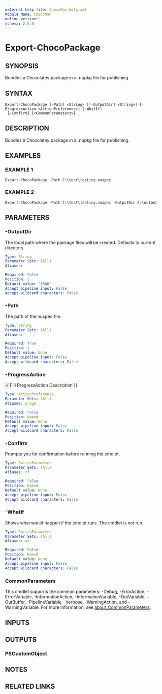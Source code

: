 ```yaml
---
external help file: ChocoMan-help.xml
Module Name: ChocoMan
online version:
schema: 2.0.0
---
```


# Export-ChocoPackage

## SYNOPSIS
Bundles a Chocolatey package in a .nupkg file for publishing.

## SYNTAX

```
Export-ChocoPackage [-Path] <String> [[-OutputDir] <String>] [-ProgressAction <ActionPreference>] [-WhatIf]
 [-Confirm] [<CommonParameters>]
```

## DESCRIPTION
Bundles a Chocolatey package in a .nupkg file for publishing.

## EXAMPLES

### EXAMPLE 1
```
Export-ChocoPackage -Path C:\test\testing.nuspec
```

### EXAMPLE 2
```
Export-ChocoPackage -Path C:\test\testing.nuspec -OutputDir C:\output
```

## PARAMETERS

### -OutputDir
The local path where the package files will be created.
Defaults to current directory.

```yaml
Type: String
Parameter Sets: (All)
Aliases:

Required: False
Position: 2
Default value: "$PWD"
Accept pipeline input: False
Accept wildcard characters: False
```

### -Path
The path of the nuspec file.

```yaml
Type: String
Parameter Sets: (All)
Aliases:

Required: True
Position: 1
Default value: None
Accept pipeline input: False
Accept wildcard characters: False
```

### -ProgressAction
{{ Fill ProgressAction Description }}

```yaml
Type: ActionPreference
Parameter Sets: (All)
Aliases: proga

Required: False
Position: Named
Default value: None
Accept pipeline input: False
Accept wildcard characters: False
```

### -Confirm
Prompts you for confirmation before running the cmdlet.

```yaml
Type: SwitchParameter
Parameter Sets: (All)
Aliases: cf

Required: False
Position: Named
Default value: None
Accept pipeline input: False
Accept wildcard characters: False
```

### -WhatIf
Shows what would happen if the cmdlet runs.
The cmdlet is not run.

```yaml
Type: SwitchParameter
Parameter Sets: (All)
Aliases: wi

Required: False
Position: Named
Default value: None
Accept pipeline input: False
Accept wildcard characters: False
```

### CommonParameters
This cmdlet supports the common parameters: -Debug, -ErrorAction, -ErrorVariable, -InformationAction, -InformationVariable, -OutVariable, -OutBuffer, -PipelineVariable, -Verbose, -WarningAction, and -WarningVariable. For more information, see [about_CommonParameters](http://go.microsoft.com/fwlink/?LinkID=113216).

## INPUTS

## OUTPUTS

### PSCustomObject
## NOTES

## RELATED LINKS

